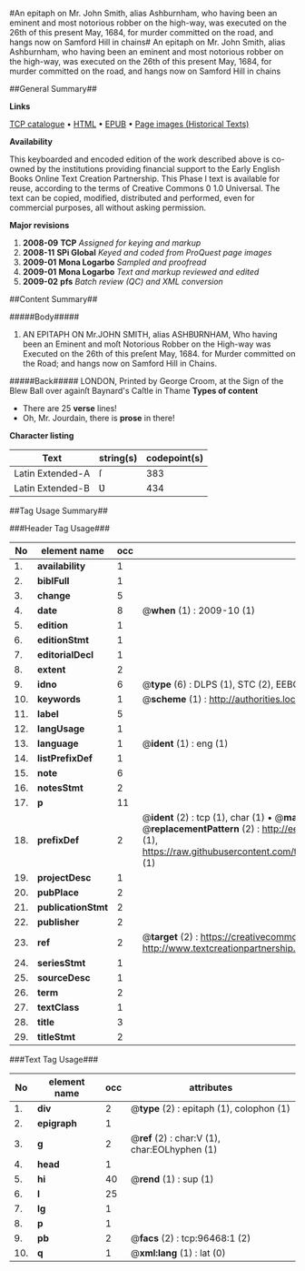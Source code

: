 #An epitaph on Mr. John Smith, alias Ashburnham, who having been an eminent and most notorious robber on the high-way, was executed on the 26th of this present May, 1684, for murder committed on the road, and hangs now on Samford Hill in chains#
An epitaph on Mr. John Smith, alias Ashburnham, who having been an eminent and most notorious robber on the high-way, was executed on the 26th of this present May, 1684, for murder committed on the road, and hangs now on Samford Hill in chains

##General Summary##

**Links**

[TCP catalogue](http://www.ota.ox.ac.uk/tcp/)  • 
[HTML](http://tei.it.ox.ac.uk/tcp/Texts-HTML/free/A38/A38524.html)  • 
[EPUB](http://tei.it.ox.ac.uk/tcp/Texts-EPUB/free/A38/A38524.epub) • 
[Page images (Historical Texts)](https://data.historicaltexts.jisc.ac.uk/view?pubId=eebo-13000224e&pageId=eebo-13000224e-96468-1)

**Availability**

This keyboarded and encoded edition of the
	       work described above is co-owned by the institutions
	       providing financial support to the Early English Books
	       Online Text Creation Partnership. This Phase I text is
	       available for reuse, according to the terms of Creative
	       Commons 0 1.0 Universal. The text can be copied,
	       modified, distributed and performed, even for
	       commercial purposes, all without asking permission.

**Major revisions**

1. __2008-09__ __TCP__ *Assigned for keying and markup*
1. __2008-11__ __SPi Global__ *Keyed and coded from ProQuest page images*
1. __2009-01__ __Mona Logarbo__ *Sampled and proofread*
1. __2009-01__ __Mona Logarbo__ *Text and markup reviewed and edited*
1. __2009-02__ __pfs__ *Batch review (QC) and XML conversion*

##Content Summary##

#####Body#####

1. AN EPITAPH ON Mr.JOHN SMITH, alias ASHBƲRNHAM, Who having been an Eminent and moſt Notorious Robber on the High-way was Executed on the 26th of this preſent May, 1684. for Murder committed on the Road; and hangs now on Samford Hill in Chains.

#####Back#####
LONDON, Printed by George Croom, at the Sign of the Blew Ball over againſt Baynard's Caſtle in Thame
**Types of content**

  * There are 25 **verse** lines!
  * Oh, Mr. Jourdain, there is **prose** in there!

**Character listing**


|Text|string(s)|codepoint(s)|
|---|---|---|
|Latin Extended-A|ſ|383|
|Latin Extended-B|Ʋ|434|

##Tag Usage Summary##

###Header Tag Usage###

|No|element name|occ|attributes|
|---|---|---|---|
|1.|__availability__|1||
|2.|__biblFull__|1||
|3.|__change__|5||
|4.|__date__|8| @__when__ (1) : 2009-10 (1)|
|5.|__edition__|1||
|6.|__editionStmt__|1||
|7.|__editorialDecl__|1||
|8.|__extent__|2||
|9.|__idno__|6| @__type__ (6) : DLPS (1), STC (2), EEBO-CITATION (1), OCLC (1), VID (1)|
|10.|__keywords__|1| @__scheme__ (1) : http://authorities.loc.gov/ (1)|
|11.|__label__|5||
|12.|__langUsage__|1||
|13.|__language__|1| @__ident__ (1) : eng (1)|
|14.|__listPrefixDef__|1||
|15.|__note__|6||
|16.|__notesStmt__|2||
|17.|__p__|11||
|18.|__prefixDef__|2| @__ident__ (2) : tcp (1), char (1)  •  @__matchPattern__ (2) : ([0-9\-]+):([0-9IVX]+) (1), (.+) (1)  •  @__replacementPattern__ (2) : http://eebo.chadwyck.com/downloadtiff?vid=$1&page=$2 (1), https://raw.githubusercontent.com/textcreationpartnership/Texts/master/tcpchars.xml#$1 (1)|
|19.|__projectDesc__|1||
|20.|__pubPlace__|2||
|21.|__publicationStmt__|2||
|22.|__publisher__|2||
|23.|__ref__|2| @__target__ (2) : https://creativecommons.org/publicdomain/zero/1.0/ (1), http://www.textcreationpartnership.org/docs/. (1)|
|24.|__seriesStmt__|1||
|25.|__sourceDesc__|1||
|26.|__term__|2||
|27.|__textClass__|1||
|28.|__title__|3||
|29.|__titleStmt__|2||


###Text Tag Usage###

|No|element name|occ|attributes|
|---|---|---|---|
|1.|__div__|2| @__type__ (2) : epitaph (1), colophon (1)|
|2.|__epigraph__|1||
|3.|__g__|2| @__ref__ (2) : char:V (1), char:EOLhyphen (1)|
|4.|__head__|1||
|5.|__hi__|40| @__rend__ (1) : sup (1)|
|6.|__l__|25||
|7.|__lg__|1||
|8.|__p__|1||
|9.|__pb__|2| @__facs__ (2) : tcp:96468:1 (2)|
|10.|__q__|1| @__xml:lang__ (1) : lat (0)|
